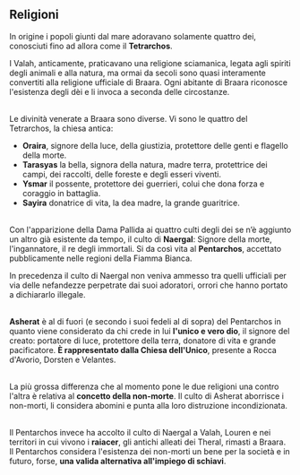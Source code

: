 <h2 id="Religioni" class="anchor">Religioni</h2>

In origine i popoli giunti dal mare adoravano solamente quattro dei, conosciuti fino ad allora come il **Tetrarchos**.

I Valah, anticamente, praticavano una religione sciamanica, legata agli spiriti degli animali e alla natura, ma ormai da secoli sono quasi interamente convertiti alla religione ufficiale di Braara. Ogni abitante di Braara riconosce l'esistenza degli dèi e li invoca a seconda delle circostanze. 

 \
Le divinità venerate a Braara sono diverse. Vi sono le quattro del Tetrarchos, la chiesa antica:

* **Oraira**, signore della luce, della giustizia, protettore delle genti e flagello della morte.
* **Tarasyas** la bella, signora della natura, madre terra, protettrice dei campi, dei raccolti, delle foreste e degli esseri viventi.
* **Ysmar** il possente, protettore dei guerrieri, colui che dona forza e coraggio in battaglia.
* **Sayira** donatrice di vita, la dea madre, la grande guaritrice.

 \
Con l'apparizione della Dama Pallida ai quattro culti degli dei se n’è aggiunto un altro già esistente da tempo, il culto di **Naergal**: Signore della morte, l'ingannatore, il re degli immortali. Si da così vita al **Pentarchos**, accettato pubblicamente nelle regioni della Fiamma Bianca.

In precedenza il culto di Naergal non veniva ammesso tra quelli ufficiali per via delle nefandezze perpetrate dai suoi adoratori, orrori che hanno portato a dichiararlo illegale.

 \
**Asherat** è al di fuori (e secondo i suoi fedeli al di sopra) del Pentarchos in quanto viene considerato da chi crede in lui **l'unico e vero dio**, il signore del creato: portatore di luce, protettore della terra, donatore di vita e grande pacificatore. **È rappresentato dalla Chiesa dell'Unico**, presente a Rocca d'Avorio, Dorsten e Velantes.

 \
La più grossa differenza che al momento pone le due religioni una contro l'altra è relativa al **concetto della non-morte**. Il culto di Asherat aborrisce i non-morti, li considera abomini e punta alla loro distruzione incondizionata. 

 \
Il Pentarchos invece ha accolto il culto di Naergal a Valah, Louren e nei territori in cui vivono i **raiacer**, gli antichi alleati dei Theral, rimasti a Braara. Il Pentarchos considera l'esistenza dei non-morti un bene per la società e in futuro, forse, **una valida alternativa all'impiego di schiavi**.
